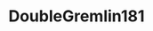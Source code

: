 ---
title: DoubleGremlin181
github: https://github.com/DoubleGremlin181
mode: light
transition: 1.4s
score: 96.2
archetype:
- Game
---